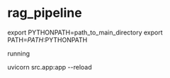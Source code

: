 # rag_pipeline

export PYTHONPATH=path_to_main_directory
export PATH=$PATH:$PYTHONPATH


running 

uvicorn src.app:app --reload
